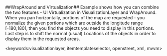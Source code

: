 ##WrapAround and Virtualization##
Example shows how you can combine the two features - UI Virtualization in VisualizationLayer and WrapAround.
When you pan horizontally, portions of the map are requested - you normalize the given portions which are outside the longitude range [-180;180], then you find the objects you need to display in this portions.
Last step is to shift the normal (usual) Locations of the objects in order to display them in the requested areas.

<keywords:visualizationlayer, itemtemplateselector, openstreet, xml, mvvm>